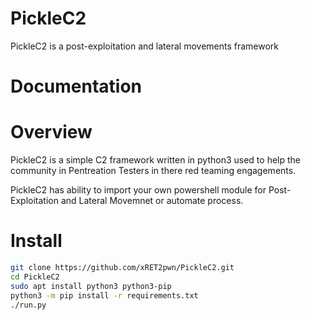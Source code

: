 # PickleC2
PickleC2 is a post-exploitation and lateral movements framework

# Documentation

# Overview

PickleC2 is a simple C2 framework written in python3 used to help the community in Pentreation Testers in there red teaming engagements.  

PickleC2 has ability to import your own powershell module for Post-Exploitation and Lateral Movemnet or automate process.   


# Install

```bash
git clone https://github.com/xRET2pwn/PickleC2.git
cd PickleC2
sudo apt install python3 python3-pip
python3 -m pip install -r requirements.txt
./run.py
```
